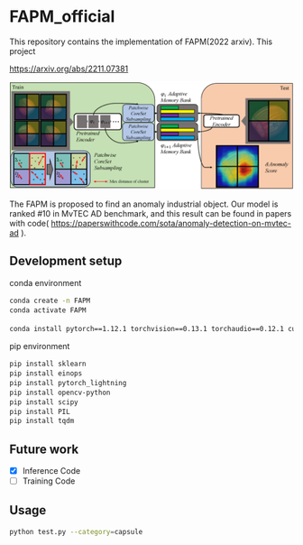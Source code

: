 # FAPM_official
This repository contains the implementation of FAPM(2022 arxiv).
This project 

https://arxiv.org/abs/2211.07381

![](architecture.png)

The FAPM is proposed to find an anomaly industrial object. Our model is ranked #10 in MvTEC AD benchmark, and this result can be found in papers with code( https://paperswithcode.com/sota/anomaly-detection-on-mvtec-ad ). 

## Development setup

conda environment
```sh
conda create -n FAPM
conda activate FAPM

conda install pytorch==1.12.1 torchvision==0.13.1 torchaudio==0.12.1 cudatoolkit=11.3 -c pytorch
```


pip environment
```sh
pip install sklearn
pip install einops
pip install pytorch_lightning
pip install opencv-python
pip install scipy
pip install PIL
pip install tqdm

```

## Future work

- [x] Inference Code
- [ ] Training Code 

## Usage

```sh
python test.py --category=capsule
```
